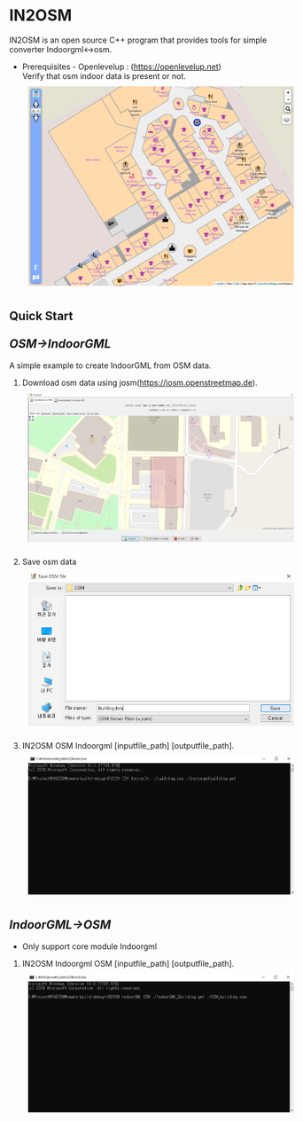 IN2OSM
=============

IN2OSM is an open source C++ program that provides tools for simple converter Indoorgml<->osm.
* Prerequisites
       - Openlevelup : (https://openlevelup.net) <br>
       Verify that osm indoor data is present or not.<br>
        <img width="500" src="Photo/shopping_mall.png" style="margin:10px"></img>
        
## Quick Start <br><br>*OSM->IndoorGML*
A simple example to create IndoorGML from OSM data.
1. Download osm data using josm(https://josm.openstreetmap.de).<br>
   <img width="500" src="Photo/download_josm.PNG" style="margin:10px"></img>
   
2. Save osm data<br>
    <img width="500" src="Photo/save_osmdata.PNG" style="margin:10px"></img>
    
3. IN2OSM OSM Indoorgml [inputfile_path] [outputfile_path].<br>
    <img width="500" src="Photo/cmd.png" style="margin:10px"></img>


## *IndoorGML->OSM*
* Only support core module Indoorgml
1. IN2OSM Indoorgml OSM [inputfile_path] [outputfile_path].<br>
   <img width="500" src="Photo/cmd2.png" style="margin:10px"></img>

